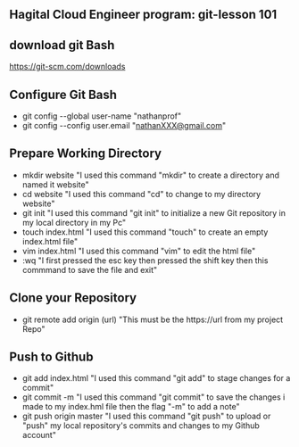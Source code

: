 ##  Hagital Cloud Engineer program: git-lesson 101  
##  download git Bash  
https://git-scm.com/downloads  
##  Configure Git Bash  
- git config --global user-name "nathanprof"
- git config --config user.email "nathanXXX@gmail.com"
## Prepare Working Directory  
- mkdir website "I used this command "mkdir" to create a directory and named it website"
- cd website "I used this command "cd" to change to my directory website"
- git init "I used this command "git init" to initialize a new Git repository in my local directory in my Pc"
- touch index.html "I used this command "touch" to create an empty index.html file"
- vim index.html "I used this command "vim" to edit the html file"
- :wq "I first pressed the esc key then pressed the shift key then this commmand to save the file and exit"
##   Clone your Repository
-  git remote add origin (url) "This must be the https://url from my project Repo"
## Push to Github
- git add index.html "I used this command "git add" to stage changes for a commit"
- git commit -m "I used this command "git commit" to save the changes i made to my index.hml file then the flag "-m" to add a note"
- git push origin master "I used this command "git push" to upload or "push" my local repository's commits and changes to my Github account"
